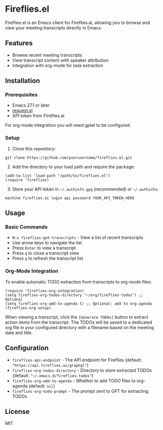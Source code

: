 # Fireflies.el

Fireflies.el is an Emacs client for Fireflies.ai, allowing you to browse and view your meeting transcripts directly in Emacs.

## Features

- Browse recent meeting transcripts
- View transcript content with speaker attribution
- Integration with org-mode for task extraction

## Installation

### Prerequisites

- Emacs 27.1 or later
- [request.el](https://github.com/tkf/emacs-request)
- API token from Fireflies.ai

For org-mode integration you will need gptel to be configured.

### Setup

1. Clone this repository:
```
git clone https://github.com/yourusername/fireflies.el.git
```

2. Add the directory to your load path and require the package:
```elisp
(add-to-list 'load-path "/path/to/fireflies.el")
(require 'fireflies)
```

3. Store your API token in `~/.authinfo.gpg` (recommended) or `~/.authinfo`:
```
machine fireflies.ai login api password YOUR_API_TOKEN_HERE
```

## Usage

### Basic Commands

- `M-x fireflies-get-transcripts` - View a list of recent transcripts
- Use arrow keys to navigate the list
- Press `Enter` to view a transcript
- Press `q` to close a transcript view
- Press `g` to refresh the transcript list

### Org-Mode Integration

To enable automatic TODO extraction from transcripts to org-mode files:

```elisp
(require 'fireflies-org-integration)
(setq fireflies-org-todos-directory "~/org/fireflies-todos") ;; Optional
(setq fireflies-org-add-to-agenda t) ;; Optional: add to org-agenda
(fireflies-org-setup)
```

When viewing a transcript, click the `[Generate TODOs]` button to extract action items from the transcript. The TODOs will be saved to a dedicated org file in your configured directory with a filename based on the meeting date and title.

## Configuration

- `fireflies-api-endpoint` - The API endpoint for Fireflies (default: `"https://api.fireflies.ai/graphql"`)
- `fireflies-org-todos-directory` - Directory to store extracted TODOs (default: `"~/.emacs.d/fireflies-todos"`)
- `fireflies-org-add-to-agenda` - Whether to add TODO files to org-agenda (default: `nil`)
- `fireflies-org-todo-prompt` - The prompt sent to GPT for extracting TODOs

## License

MIT
